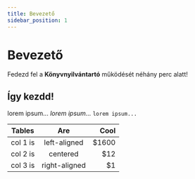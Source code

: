 ```yaml
---
title: Bevezető
sidebar_position: 1
---
```


# Bevezető

Fedezd fel a **Könyvnyilvántartó** működését néhány perc alatt!

## Így kezdd!

lorem ipsum... *lorem ipsum...* `lorem ipsum...`

| Tables   |      Are      |  Cool |
|----------|:-------------:|------:|
| col 1 is |  left-aligned | $1600 |
| col 2 is |    centered   |   $12 |
| col 3 is | right-aligned |    $1 |
